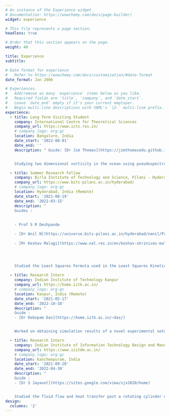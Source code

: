 ```yaml
---
# An instance of the Experience widget.
# Documentation: https://wowchemy.com/docs/page-builder/
widget: experience

# This file represents a page section.
headless: true

# Order that this section appears on the page.
weight: 40

title: Experience
subtitle: 

# Date format for experience
#   Refer to https://wowchemy.com/docs/customization/#date-format
date_format: Jan 2006

# Experiences.
#   Add/remove as many `experience` items below as you like.
#   Required fields are `title`, `company`, and `date_start`.
#   Leave `date_end` empty if it's your current employer.
#   Begin multi-line descriptions with YAML's `|2-` multi-line prefix.
experience:
  - title: Long Term Visiting Student
    company: International Centre for Theoretical Sciences
    company_url: https://www.icts.res.in/
    # company_logo: org-gc
    location: Bangalore, India
    date_start: '2022-08-01'
    date_end: ''
    description: " Guide: [Dr Jim Thomas](https://jimthomasedu.github.io/)


    Studying two dimensional vorticity in the ocean using pseudospectral applied mathematical techniques."

  - title: Summer Research Fellow
    company: Birla Institute of Technology and Science, Pilani - Hyderabad
    company_url: https://www.bits-pilani.ac.in/hyderabad/
    # company_logo: org-gc
    location: Hyderabad, India (Remote)
    date_start: '2021-08-19'
    date_end: '2022-03-15'
    description: "
    Guides :
    
    
    - Prof S M Deshpande

    - [Dr Anil N](https://universe.bits-pilani.ac.in/hyderabad/nanil/Profile)
    
    - [Mr Keshav Malagi](https://www.nal.res.in/en/keshav-shrinivas-malagi)




    Studied the Least Squares Formula used in the Least Squares Kinetic Upwind Meshless Method (LSKUM) to determine its spectral bandwidth."
  
  - title: Research Intern
    company: Indian Institute of Technology Kanpur
    company_url: https://home.iitk.ac.in/
    # company_logo: org-gc
    location: Kanpur, India (Remote)
    date_start: '2021-05-17'
    date_end: '2022-10-10'
    description: "
    Guide :
    - [Dr Debopam Das](https://home.iitk.ac.in/~das/)


    Worked on obtaining simulation results of a novel experimental setup capable of producing vortex rings devoid of piston and stopping vortices in the Unsteady Aerodynamics Lab."

  - title: Research Intern
    company: Indian Institute of Information Technology Design and Manufacturing Kancheepuram
    company_url: https://www.iiitdm.ac.in/
    # company_logo: org-gc
    location: Kancheepuram, India
    date_start: '2021-09-20'
    date_end: '2022-04-30'
    description: "
    Guide :
    - [Dr S Jayavel](https://sites.google.com/view/sjv2020/home)


    Studied the fluid flow and heat transfer past a rotating cylinder using ANSYS Fluent. Surveyed relevant literature and performed validation of numerical results."
design:
  columns: '2'
---
```

